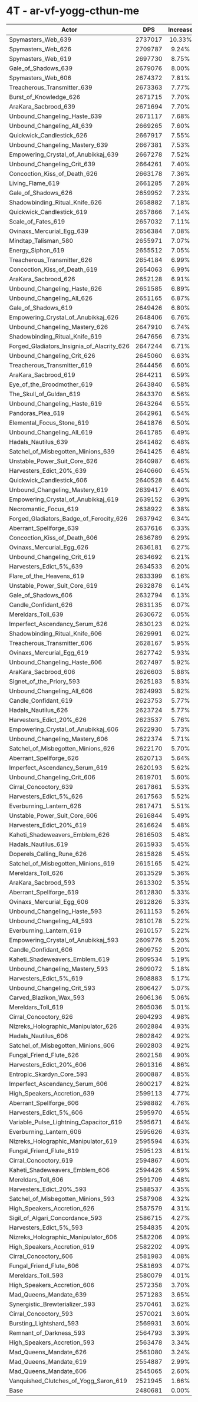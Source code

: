 # 4T - ar-vf-yogg-cthun-me
| Actor | DPS | Increase |
|---|:---:|:---:|
|Spymasters_Web_639|2737017|10.33%|
|Spymasters_Web_626|2709787|9.24%|
|Spymasters_Web_619|2697730|8.75%|
|Gale_of_Shadows_639|2679076|8.00%|
|Spymasters_Web_606|2674372|7.81%|
|Treacherous_Transmitter_639|2673363|7.77%|
|Burst_of_Knowledge_626|2671715|7.70%|
|AraKara_Sacbrood_639|2671694|7.70%|
|Unbound_Changeling_Haste_639|2671117|7.68%|
|Unbound_Changeling_All_639|2669265|7.60%|
|Quickwick_Candlestick_626|2667917|7.55%|
|Unbound_Changeling_Mastery_639|2667381|7.53%|
|Empowering_Crystal_of_Anubikkaj_639|2667278|7.52%|
|Unbound_Changeling_Crit_639|2664261|7.40%|
|Concoction_Kiss_of_Death_626|2663178|7.36%|
|Living_Flame_619|2661285|7.28%|
|Gale_of_Shadows_626|2659952|7.23%|
|Shadowbinding_Ritual_Knife_626|2658882|7.18%|
|Quickwick_Candlestick_619|2657866|7.14%|
|Scale_of_Fates_619|2657032|7.11%|
|Ovinaxs_Mercurial_Egg_639|2656384|7.08%|
|Mindtap_Talisman_580|2655971|7.07%|
|Energy_Siphon_619|2655512|7.05%|
|Treacherous_Transmitter_626|2654184|6.99%|
|Concoction_Kiss_of_Death_619|2654063|6.99%|
|AraKara_Sacbrood_626|2652128|6.91%|
|Unbound_Changeling_Haste_626|2651585|6.89%|
|Unbound_Changeling_All_626|2651165|6.87%|
|Gale_of_Shadows_619|2649426|6.80%|
|Empowering_Crystal_of_Anubikkaj_626|2648406|6.76%|
|Unbound_Changeling_Mastery_626|2647910|6.74%|
|Shadowbinding_Ritual_Knife_619|2647656|6.73%|
|Forged_Gladiators_Insignia_of_Alacrity_626|2647244|6.71%|
|Unbound_Changeling_Crit_626|2645060|6.63%|
|Treacherous_Transmitter_619|2644456|6.60%|
|AraKara_Sacbrood_619|2644211|6.59%|
|Eye_of_the_Broodmother_619|2643840|6.58%|
|The_Skull_of_Guldan_619|2643370|6.56%|
|Unbound_Changeling_Haste_619|2643264|6.55%|
|Pandoras_Plea_619|2642961|6.54%|
|Elemental_Focus_Stone_619|2641876|6.50%|
|Unbound_Changeling_All_619|2641785|6.49%|
|Hadals_Nautilus_639|2641482|6.48%|
|Satchel_of_Misbegotten_Minions_639|2641425|6.48%|
|Unstable_Power_Suit_Core_626|2640987|6.46%|
|Harvesters_Edict_20%_639|2640660|6.45%|
|Quickwick_Candlestick_606|2640528|6.44%|
|Unbound_Changeling_Mastery_619|2639417|6.40%|
|Empowering_Crystal_of_Anubikkaj_619|2639152|6.39%|
|Necromantic_Focus_619|2638922|6.38%|
|Forged_Gladiators_Badge_of_Ferocity_626|2637942|6.34%|
|Aberrant_Spellforge_639|2637616|6.33%|
|Concoction_Kiss_of_Death_606|2636789|6.29%|
|Ovinaxs_Mercurial_Egg_626|2636181|6.27%|
|Unbound_Changeling_Crit_619|2634692|6.21%|
|Harvesters_Edict_5%_639|2634533|6.20%|
|Flare_of_the_Heavens_619|2633399|6.16%|
|Unstable_Power_Suit_Core_619|2632878|6.14%|
|Gale_of_Shadows_606|2632794|6.13%|
|Candle_Confidant_626|2631135|6.07%|
|Mereldars_Toll_639|2630672|6.05%|
|Imperfect_Ascendancy_Serum_626|2630123|6.02%|
|Shadowbinding_Ritual_Knife_606|2629991|6.02%|
|Treacherous_Transmitter_606|2628167|5.95%|
|Ovinaxs_Mercurial_Egg_619|2627742|5.93%|
|Unbound_Changeling_Haste_606|2627497|5.92%|
|AraKara_Sacbrood_606|2626603|5.88%|
|Signet_of_the_Priory_593|2625183|5.83%|
|Unbound_Changeling_All_606|2624993|5.82%|
|Candle_Confidant_619|2623753|5.77%|
|Hadals_Nautilus_626|2623724|5.77%|
|Harvesters_Edict_20%_626|2623537|5.76%|
|Empowering_Crystal_of_Anubikkaj_606|2622930|5.73%|
|Unbound_Changeling_Mastery_606|2622374|5.71%|
|Satchel_of_Misbegotten_Minions_626|2622170|5.70%|
|Aberrant_Spellforge_626|2620713|5.64%|
|Imperfect_Ascendancy_Serum_619|2620193|5.62%|
|Unbound_Changeling_Crit_606|2619701|5.60%|
|Cirral_Concoctory_639|2617861|5.53%|
|Harvesters_Edict_5%_626|2617563|5.52%|
|Everburning_Lantern_626|2617471|5.51%|
|Unstable_Power_Suit_Core_606|2616844|5.49%|
|Harvesters_Edict_20%_619|2616624|5.48%|
|Kaheti_Shadeweavers_Emblem_626|2616503|5.48%|
|Hadals_Nautilus_619|2615933|5.45%|
|Doperels_Calling_Rune_626|2615828|5.45%|
|Satchel_of_Misbegotten_Minions_619|2615165|5.42%|
|Mereldars_Toll_626|2613529|5.36%|
|AraKara_Sacbrood_593|2613302|5.35%|
|Aberrant_Spellforge_619|2612830|5.33%|
|Ovinaxs_Mercurial_Egg_606|2612826|5.33%|
|Unbound_Changeling_Haste_593|2611153|5.26%|
|Unbound_Changeling_All_593|2610178|5.22%|
|Everburning_Lantern_619|2610157|5.22%|
|Empowering_Crystal_of_Anubikkaj_593|2609776|5.20%|
|Candle_Confidant_606|2609752|5.20%|
|Kaheti_Shadeweavers_Emblem_619|2609534|5.19%|
|Unbound_Changeling_Mastery_593|2609072|5.18%|
|Harvesters_Edict_5%_619|2608883|5.17%|
|Unbound_Changeling_Crit_593|2606427|5.07%|
|Carved_Blazikon_Wax_593|2606136|5.06%|
|Mereldars_Toll_619|2605036|5.01%|
|Cirral_Concoctory_626|2604293|4.98%|
|Nizreks_Holographic_Manipulator_626|2602884|4.93%|
|Hadals_Nautilus_606|2602842|4.92%|
|Satchel_of_Misbegotten_Minions_606|2602803|4.92%|
|Fungal_Friend_Flute_626|2602158|4.90%|
|Harvesters_Edict_20%_606|2601316|4.86%|
|Entropic_Skardyn_Core_593|2600887|4.85%|
|Imperfect_Ascendancy_Serum_606|2600217|4.82%|
|High_Speakers_Accretion_639|2599113|4.77%|
|Aberrant_Spellforge_606|2598882|4.76%|
|Harvesters_Edict_5%_606|2595970|4.65%|
|Variable_Pulse_Lightning_Capacitor_619|2595671|4.64%|
|Everburning_Lantern_606|2595626|4.63%|
|Nizreks_Holographic_Manipulator_619|2595594|4.63%|
|Fungal_Friend_Flute_619|2595123|4.61%|
|Cirral_Concoctory_619|2594867|4.60%|
|Kaheti_Shadeweavers_Emblem_606|2594426|4.59%|
|Mereldars_Toll_606|2591709|4.48%|
|Harvesters_Edict_20%_593|2588537|4.35%|
|Satchel_of_Misbegotten_Minions_593|2587908|4.32%|
|High_Speakers_Accretion_626|2587579|4.31%|
|Sigil_of_Algari_Concordance_593|2586715|4.27%|
|Harvesters_Edict_5%_593|2584835|4.20%|
|Nizreks_Holographic_Manipulator_606|2582206|4.09%|
|High_Speakers_Accretion_619|2582202|4.09%|
|Cirral_Concoctory_606|2581983|4.08%|
|Fungal_Friend_Flute_606|2581693|4.07%|
|Mereldars_Toll_593|2580079|4.01%|
|High_Speakers_Accretion_606|2572358|3.70%|
|Mad_Queens_Mandate_639|2571283|3.65%|
|Synergistic_Brewterializer_593|2570461|3.62%|
|Cirral_Concoctory_593|2570021|3.60%|
|Bursting_Lightshard_593|2569931|3.60%|
|Remnant_of_Darkness_593|2564793|3.39%|
|High_Speakers_Accretion_593|2563478|3.34%|
|Mad_Queens_Mandate_626|2561080|3.24%|
|Mad_Queens_Mandate_619|2554887|2.99%|
|Mad_Queens_Mandate_606|2545065|2.60%|
|Vanquished_Clutches_of_Yogg_Saron_619|2521945|1.66%|
|Base|2480681|0.00%|

